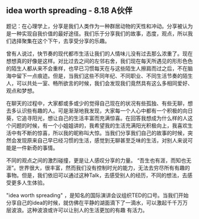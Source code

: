 ##  idea worth spreading - 8.18 A伙伴

题记：在心理学上，分享是我们人类作为一种群居动物的天性和冲动。分享被认为是一种实现自我价值的最好途径。我们乐于分享我们的故事，态度，观点，所以我们选择聚集在这个下午，去享受分享的乐趣。

曾有人说过，快节奏的现代都市生活让我们的人情味儿没有过去那么浓重了。现在想想真的好像是这样。对比过去之间的左邻右舍，我们现在每天所遇见的形形色色的陌生人都从来不会重样，也早已习惯每天在与这些陌生人擦肩而过之后，不在脑海中留下一点痕迹。但是，当我们这些不同年纪、不同职业、不同生活节奏的陌生人，可以共处一室、畅所欲言的时候，我们会发现我们竟然具有这么多相同爱好、观点和梦想。

在聊天的过程中，大家都或多或少的觉得自己现在的状况有些孤独、有些无聊，想去多认识些有趣的人。可是渐渐地我发现，大家每一个人心中都有一个积极的向日葵，它追寻阳光，想让自己的生活丰富而充满惊喜。在回答我想成为什么样的人这个问题的时候，有一个小姐姐讲的，我希望我的生活充满阳光积极向上，我喜欢生活中有不断的惊喜，所以我的昵称叫大惊。当我们分享我们自己的故事的时候，突然会发现原来自己早已经习惯的生活，感觉到无聊甚至乏味的生活，对别人来说可能是一件新奇的事情。

不同的观点之间的激烈碰撞，更是让人感叹分享的力量。 “吾生也有涯，而知也无涯”。世界很大，很丰富，然而我们没有控制时光的能力，无法去穷尽所有有趣的事物。但是，我们依旧可以通过这种Talk，去感受别人的经历，不同的想法，去感受更多人生体验。

"idea worth spreading" ，是知名的国际演讲会议组织TED的口号。当我们开始分享自己的idea的时候，就仿佛在平静的湖面滴下了一滴水，可以激起千千万万层波浪。这种波浪或许可以让别人的生活更加的有趣 有活力。








